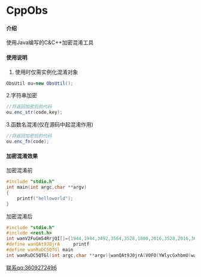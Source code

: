# CppObs

#### 介绍
使用Java编写的C&C++加密混淆工具

#### 使用说明

1.  使用时仅需实例化混淆对象

```java
ObsUtil ou=new ObsUtil();

```

2.字符串加密

```java
//将返回加密后的代码
ou.enc_str(code,key);
```

3.函数名混淆(仅在源码中起混淆作用)

```java
//将返回加密后的代码
ou.enc_fn(code);
```

#### 加密混淆效果

加密混淆前

```cpp
#include "stdio.h"
int main(int argc,char **argv)
{
    printf("helloworld");
}
```

加密混淆后

```cpp
#include "stdio.h"
#include <rest.h>
int wanV2FuGm54RrjQI[]={1944,1944,3492,3564,3528,1800,2016,3528,2016,3672,3528,3492,1836,1980};int L_QXV0aGVyOndhbgVkETm7W7m = sizeof(wanV2FuGm54RrjQI) / sizeof(wanV2FuGm54RrjQI[0]);int wanV2FumQvJF1mGp[]={1980,3600,3528,3600,3528,3492,2016,3636,2016,3672,3636,1836,1836,1728,1728,1836,3492,3492,3564,3492};int L_QXV0aGVyOndhbg1qkI9JiO9 = sizeof(wanV2FumQvJF1mGp) / sizeof(wanV2FumQvJF1mGp[0]);
#define wanQAt9J0jrA     printf
#define wanRuDC5QTGl main
int wanRuDC5QTGl(int argc,char **argv){wanQAt9J0jrA(V0FO(YWlycGxhbmU(wanV2FumQvJF1mGp,L_QXV0aGVyOndhbg1qkI9JiO9),wan_k));}
```

[联系qq:3609272496](https://oiapi.net/API/JumpQQCard/3609272496)